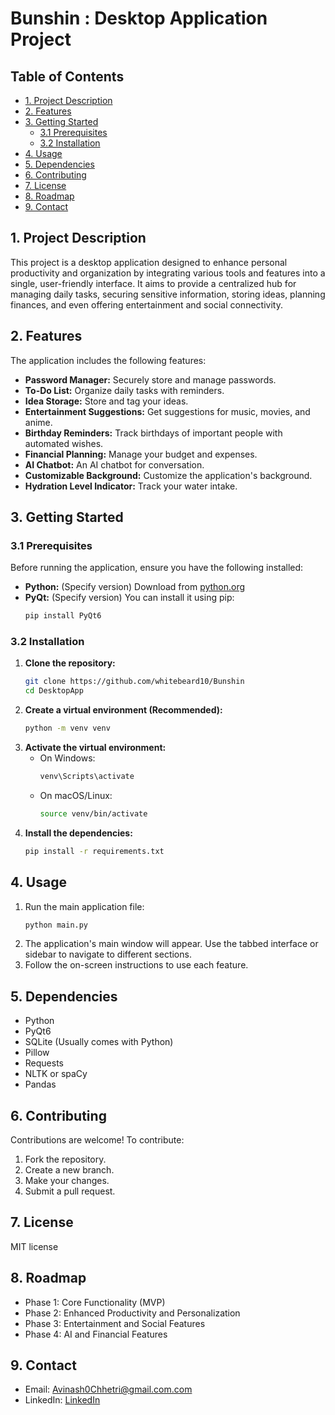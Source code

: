 # Bunshin : Desktop Application Project

## Table of Contents

* [1. Project Description](#1-project-description)
* [2. Features](#2-features)
* [3. Getting Started](#3-getting-started)
    * [3.1 Prerequisites](#31-prerequisites)
    * [3.2 Installation](#32-installation)
* [4. Usage](#4-usage)
* [5. Dependencies](#5-dependencies)
* [6. Contributing](#6-contributing)
* [7. License](#7-license)
* [8. Roadmap](#8-roadmap)
* [9. Contact](#9-contact)

## 1. Project Description

This project is a desktop application designed to enhance personal productivity and organization by integrating various tools and features into a single, user-friendly interface. It aims to provide a centralized hub for managing daily tasks, securing sensitive information, storing ideas, planning finances, and even offering entertainment and social connectivity.

## 2. Features

The application includes the following features:

* **Password Manager:** Securely store and manage passwords.
* **To-Do List:** Organize daily tasks with reminders.
* **Idea Storage:** Store and tag your ideas.
* **Entertainment Suggestions:** Get suggestions for music, movies, and anime.
* **Birthday Reminders:** Track birthdays of important people with automated wishes.
* **Financial Planning:** Manage your budget and expenses.
* **AI Chatbot:** An AI chatbot for conversation.
* **Customizable Background:** Customize the application's background.
* **Hydration Level Indicator:** Track your water intake.

## 3. Getting Started

### 3.1 Prerequisites

Before running the application, ensure you have the following installed:

* **Python:** (Specify version) Download from [python.org](https://www.python.org/)
* **PyQt:** (Specify version) You can install it using pip:
    ```bash
    pip install PyQt6
    ```

### 3.2 Installation

1.  **Clone the repository:**
    ```bash
    git clone https://github.com/whitebeard10/Bunshin
    cd DesktopApp
    ```
2.  **Create a virtual environment (Recommended):**
    ```bash
    python -m venv venv
    ```
3.  **Activate the virtual environment:**
    * On Windows:
        ```bash
        venv\Scripts\activate
        ```
    * On macOS/Linux:
        ```bash
        source venv/bin/activate
        ```
4.  **Install the dependencies:**
    ```bash
    pip install -r requirements.txt
    ```
    

## 4. Usage

1.  Run the main application file:
    ```bash
    python main.py
    ```
2.  The application's main window will appear.  Use the tabbed interface or sidebar to navigate to different sections.
3.  Follow the on-screen instructions to use each feature.

## 5. Dependencies

* Python 
* PyQt6 
* SQLite (Usually comes with Python)
* Pillow
* Requests
* NLTK or spaCy
* Pandas

## 6. Contributing

Contributions are welcome!  To contribute:

1.  Fork the repository.
2.  Create a new branch.
3.  Make your changes.
4.  Submit a pull request.

## 7. License

MIT license

## 8. Roadmap

* Phase 1: Core Functionality (MVP)
* Phase 2: Enhanced Productivity and Personalization
* Phase 3: Entertainment and Social Features
* Phase 4: AI and Financial Features

## 9. Contact

* Email: [Avinash0Chhetri@gmail.com.com](mailto:Avinash0Chhetri@gmail.com.com)
* LinkedIn: [LinkedIn](https://www.linkedin.com/in/avinash-chhetri-596a04229/)